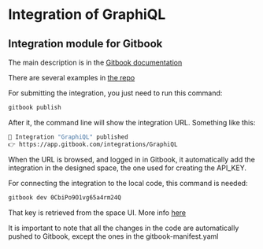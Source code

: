 # Integration of GraphiQL
## Integration module for Gitbook

The main description is in the [Gitbook documentation](https://developer.gitbook.com/integrations/integrations)

There are several examples in [the repo](https://github.com/GitbookIO/integrations/tree/main/integrations)

For submitting the integration, you just need to run this command:
```sh
gitbook publish
```
After it, the command line will show the integration URL. Something like this:
```sh
🚀 Integration "GraphiQL" published
👉 https://app.gitbook.com/integrations/GraphiQL
```
When the URL is browsed, and logged in in Gitbook, it automatically add the integration in the designed space, the one used for creating the API_KEY.

For connecting the integration to the local code, this command is needed:
```sh
gitbook dev 0CbiPo9O1vg65a4rm24Q
```

That key is retrieved from the space UI. More info [here](https://developer.gitbook.com/getting-started/concepts#less-than-spaceid-greater-than)

It is important to note that all the changes in the code are automatically pushed to Gitbook, except the ones in the gitbook-manifest.yaml